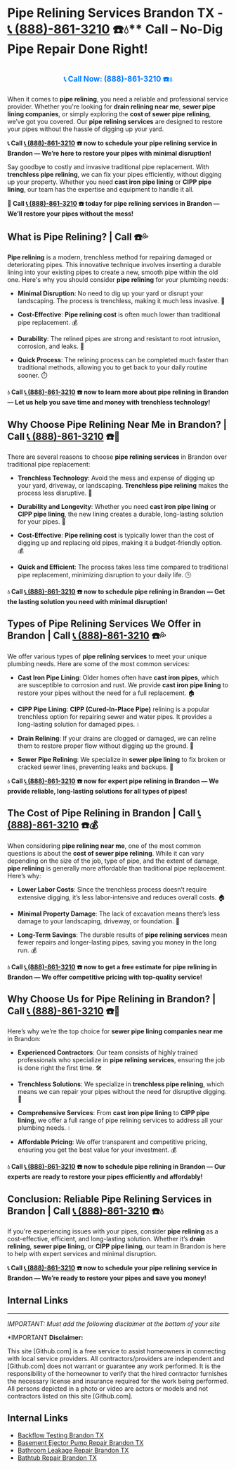 # Pipe Relining Services Brandon TX - [📞 (888)-861-3210](https://plumbing-texas-3210.netlify.app) ☎️💧** Call – No-Dig Pipe Repair Done Right!
# 

<p align="center" style="font-size: 1.2em; font-weight: bold; margin: 20px 0;">
  <a href="https://plumbing-texas-3210.netlify.app" target="_blank" style="color: #007BFF; text-decoration: none;">📞 Call Now: (888)-861-3210 ☎️💧</a>
</p>

When it comes to **pipe relining**, you need a reliable and professional service provider. Whether you're looking for **drain relining near me**, **sewer pipe lining companies**, or simply exploring the **cost of sewer pipe relining**, we’ve got you covered. Our **pipe relining services** are designed to restore your pipes without the hassle of digging up your yard.

**📞 Call [📞 (888)-861-3210](https://plumbing-texas-3210.netlify.app) ☎️ now to schedule your pipe relining service in Brandon — We’re here to restore your pipes with minimal disruption!**

Say goodbye to costly and invasive traditional pipe replacement. With **trenchless pipe relining**, we can fix your pipes efficiently, without digging up your property. Whether you need **cast iron pipe lining** or **CIPP pipe lining**, our team has the expertise and equipment to handle it all.

**🚨 Call [📞 (888)-861-3210](https://plumbing-texas-3210.netlify.app) ☎️ today for pipe relining services in Brandon — We’ll restore your pipes without the mess!**

## **What is Pipe Relining? | Call  ☎️💦**

**Pipe relining** is a modern, trenchless method for repairing damaged or deteriorating pipes. This innovative technique involves inserting a durable lining into your existing pipes to create a new, smooth pipe within the old one. Here's why you should consider **pipe relining** for your plumbing needs:

- **Minimal Disruption**: No need to dig up your yard or disrupt your landscaping. The process is trenchless, making it much less invasive. 🏡

- **Cost-Effective**: **Pipe relining cost** is often much lower than traditional pipe replacement. 💰

- **Durability**: The relined pipes are strong and resistant to root intrusion, corrosion, and leaks. 💪

- **Quick Process**: The relining process can be completed much faster than traditional methods, allowing you to get back to your daily routine sooner. ⏱️

**💧 Call [📞 (888)-861-3210](https://plumbing-texas-3210.netlify.app) ☎️ now to learn more about pipe relining in Brandon — Let us help you save time and money with trenchless technology!**

## **Why Choose Pipe Relining Near Me in Brandon? | Call [📞 (888)-861-3210](https://plumbing-texas-3210.netlify.app) ☎️🔧**

There are several reasons to choose **pipe relining services** in Brandon over traditional pipe replacement:

- **Trenchless Technology**: Avoid the mess and expense of digging up your yard, driveway, or landscaping. **Trenchless pipe relining** makes the process less disruptive. 🚜

- **Durability and Longevity**: Whether you need **cast iron pipe lining** or **CIPP pipe lining**, the new lining creates a durable, long-lasting solution for your pipes. 💪

- **Cost-Effective**: **Pipe relining cost** is typically lower than the cost of digging up and replacing old pipes, making it a budget-friendly option. 💰

- **Quick and Efficient**: The process takes less time compared to traditional pipe replacement, minimizing disruption to your daily life. 🕒

**💧 Call [📞 (888)-861-3210](https://plumbing-texas-3210.netlify.app) ☎️ now to schedule pipe relining in Brandon — Get the lasting solution you need with minimal disruption!**

## **Types of Pipe Relining Services We Offer in Brandon | Call [📞 (888)-861-3210](https://plumbing-texas-3210.netlify.app) ☎️💦**

We offer various types of **pipe relining services** to meet your unique plumbing needs. Here are some of the most common services:

- **Cast Iron Pipe Lining**: Older homes often have **cast iron pipes**, which are susceptible to corrosion and rust. We provide **cast iron pipe lining** to restore your pipes without the need for a full replacement. 🏠

- **CIPP Pipe Lining**: **CIPP (Cured-In-Place Pipe)** relining is a popular trenchless option for repairing sewer and water pipes. It provides a long-lasting solution for damaged pipes. 💧

- **Drain Relining**: If your drains are clogged or damaged, we can reline them to restore proper flow without digging up the ground. 🚿

- **Sewer Pipe Relining**: We specialize in **sewer pipe lining** to fix broken or cracked sewer lines, preventing leaks and backups. 🚽

**💧 Call [📞 (888)-861-3210](https://plumbing-texas-3210.netlify.app) ☎️ now for expert pipe relining in Brandon — We provide reliable, long-lasting solutions for all types of pipes!**

## **The Cost of Pipe Relining in Brandon | Call [📞 (888)-861-3210](https://plumbing-texas-3210.netlify.app) ☎️💰**

When considering **pipe relining near me**, one of the most common questions is about the **cost of sewer pipe relining**. While it can vary depending on the size of the job, type of pipe, and the extent of damage, **pipe relining** is generally more affordable than traditional pipe replacement. Here’s why:

- **Lower Labor Costs**: Since the trenchless process doesn’t require extensive digging, it’s less labor-intensive and reduces overall costs. 🏠

- **Minimal Property Damage**: The lack of excavation means there’s less damage to your landscaping, driveway, or foundation. 💪

- **Long-Term Savings**: The durable results of **pipe relining services** mean fewer repairs and longer-lasting pipes, saving you money in the long run. 💰

**💧 Call [📞 (888)-861-3210](https://plumbing-texas-3210.netlify.app) ☎️ now to get a free estimate for pipe relining in Brandon — We offer competitive pricing with top-quality service!**

## **Why Choose Us for Pipe Relining in Brandon? | Call [📞 (888)-861-3210](https://plumbing-texas-3210.netlify.app) ☎️🌟**

Here’s why we’re the top choice for **sewer pipe lining companies near me** in Brandon:

- **Experienced Contractors**: Our team consists of highly trained professionals who specialize in **pipe relining services**, ensuring the job is done right the first time. 🛠️

- **Trenchless Solutions**: We specialize in **trenchless pipe relining**, which means we can repair your pipes without the need for disruptive digging. 🚜

- **Comprehensive Services**: From **cast iron pipe lining** to **CIPP pipe lining**, we offer a full range of pipe relining services to address all your plumbing needs. 💧

- **Affordable Pricing**: We offer transparent and competitive pricing, ensuring you get the best value for your investment. 💰

**💧 Call [📞 (888)-861-3210](https://plumbing-texas-3210.netlify.app) ☎️ now to schedule pipe relining in Brandon — Our experts are ready to restore your pipes efficiently and affordably!**

## **Conclusion: Reliable Pipe Relining Services in Brandon | Call [📞 (888)-861-3210](https://plumbing-texas-3210.netlify.app) ☎️💧**

If you're experiencing issues with your pipes, consider **pipe relining** as a cost-effective, efficient, and long-lasting solution. Whether it’s **drain relining**, **sewer pipe lining**, or **CIPP pipe lining**, our team in Brandon is here to help with expert services and minimal disruption.

**📞 Call [📞 (888)-861-3210](https://plumbing-texas-3210.netlify.app) ☎️ now to schedule your pipe relining service in Brandon — We’re ready to restore your pipes and save you money!**



## Internal Links


---

*IMPORTANT: Must add the following disclaimer at the bottom of your site*



*IMPORTANT **Disclaimer:**

This site [Github.com] is a free service to assist homeowners in connecting with local service providers. All contractors/providers are independent and [Github.com] does not warrant or guarantee any work performed. It is the responsibility of the homeowner to verify that the hired contractor furnishes the necessary license and insurance required for the work being performed. All persons depicted in a photo or video are actors or models and not contractors listed on this site [Github.com].


## Internal Links
- [Backflow Testing Brandon TX](https://github.com/allyoucaneatsushiin/plumbing-texas/blob/main/Backflow-Testing-Brandon-TX-888-861-3210-Prevention-Same-Day-Service-Available-24-7.md)
- [Basement Ejector Pump Repair Brandon TX](https://github.com/allyoucaneatsushiin/plumbing-texas/blob/main/Basement-Ejector-Pump-Repair-Brandon-TX-888-861-3210-Same-Day-Service-for-Urgent-Repairs-24-7.md)
- [Bathroom Leakage Repair Brandon TX](https://github.com/allyoucaneatsushiin/plumbing-texas/blob/main/Bathroom-Leakage-Repair-Brandon-TX-888-861-3210-Fix-Leaks-Fast-Avoid-Damage-24-7.md)
- [Bathtub Repair Brandon TX](https://github.com/allyoucaneatsushiin/plumbing-texas/blob/main/Bathtub-Repair-Brandon-TX-888-861-3210-Replacement-Same-Day-Service-to-Restore-Your-Tub-24-7.md)
